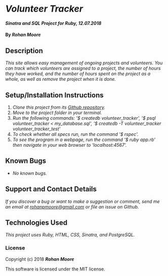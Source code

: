# _Volunteer Tracker_

#### _Sinatra and SQL Project for Ruby, 12.07.2018_

#### By **_Rohan Moore_**

## Description

_This site allows easy management of ongoing projects and volunteers.  You can track which volunteers are assigned to a project, the number of hours they have worked, and the number of hours spent on the project as a whole, as well as remove the project when it is done._

## Setup/Installation Instructions

1. _Clone this project from its [Github repository](https://github.com/rohanpmoore/volunteer-tracker)._
2. _Move to the project folder in your terminal._
3. _Run the following commands: '$ createdb volunteer_tracker', '$ psql volunteer_tracker < my_database.sql', '$ createdb -T volunteer_tracker volunteer_tracker_test'_
4. _To check whether all specs run, run the command '$ rspec'._
5. _To see the program in a webpage, run the command '$ ruby app.rb' then navigate in your web browser to 'localhost:4567'._

## Known Bugs

* _No known bugs._

## Support and Contact Details

_If you discover a bug or want to make a suggestion or comment, send me an email at rohanpmoore@gmail.com or file an issue on Github._

## Technologies Used

_This project uses Ruby, HTML, CSS, Sinatra, and PostgreSQL._

### License

Copyright (c) 2018 **_Rohan Moore_**

This software is licensed under the MIT license.
